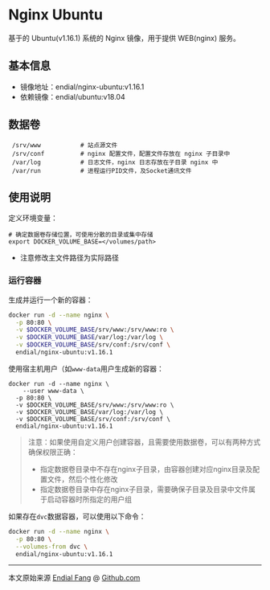 # Nginx Ubuntu

基于的 Ubuntu(v1.16.1) 系统的 Nginx 镜像，用于提供 WEB(nginx) 服务。



## 基本信息

* 镜像地址：endial/nginx-ubuntu:v1.16.1
* 依赖镜像：endial/ubuntu:v18.04



## 数据卷

```
 /srv/www			# 站点源文件
 /srv/conf			# nginx 配置文件，配置文件存放在 nginx 子目录中
 /var/log			# 日志文件，nginx 日志存放在子目录 nginx 中
 /var/run			# 进程运行PID文件，及Socket通讯文件
```



## 使用说明

定义环境变量：

```shell
# 确定数据卷存储位置，可使用分散的目录或集中存储
export DOCKER_VOLUME_BASE=</volumes/path>
```

- 注意修改主文件路径为实际路径



### 运行容器

生成并运行一个新的容器：

```bash
docker run -d --name nginx \
  -p 80:80 \
  -v $DOCKER_VOLUME_BASE/srv/www:/srv/www:ro \
  -v $DOCKER_VOLUME_BASE/var/log:/var/log \
  -v $DOCKER_VOLUME_BASE/srv/conf:/srv/conf \
  endial/nginx-ubuntu:v1.16.1
```

使用宿主机用户（如`www-data`用户生成新的容器：

```shell
docker run -d --name nginx \
	--user www-data \
  -p 80:80 \
  -v $DOCKER_VOLUME_BASE/srv/www:/srv/www:ro \
  -v $DOCKER_VOLUME_BASE/var/log:/var/log \
  -v $DOCKER_VOLUME_BASE/srv/conf:/srv/conf \
  endial/nginx-ubuntu:v1.16.1
```

> 注意：如果使用自定义用户创建容器，且需要使用数据卷，可以有两种方式确保权限正确：
>
> - 指定数据卷目录中不存在nginx子目录，由容器创建对应nginx目录及配置文件，然后个性化修改
> - 指定数据卷目录中存在nginx子目录，需要确保子目录及目录中文件属于启动容器时所指定的用户组

如果存在`dvc`数据容器，可以使用以下命令：

```bash
docker run -d --name nginx \
  -p 80:80 \
  --volumes-from dvc \
  endial/nginx-ubuntu:v1.16.1
```



----

本文原始来源 [Endial Fang](https://github.com/endial) @ [Github.com](https://github.com)


